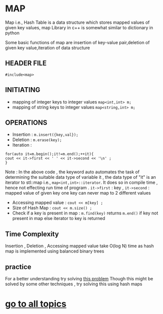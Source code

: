 # MAP

Map i.e., Hash Table is a data structure which stores mapped values of given key values, map Library in c++ is somewhat similar to dictionary in python 

Some basic functions of map are insertion of key-value pair,deletion of given key value,iteration of data structure
## HEADER FILE
```#include<map>```
## INITIATING
- mapping of integer keys to integer values
```map<int,int> m;```
- mapping of string keys to integer values
```map<string,int> m;```

## OPERATIONS
- Insertion :
```m.insert({key,val});```
- Deletion :
```m.erase(key);```
- Iteration :
```
for(auto it=m.begin();it!=m.end();++it){
cout << it->first << ' ' << it->second << '\n' ;	
}
```
Note : In the above code , the keyword auto automates the task of determining the suitable data type of variable it , the data type of "it" is an iterator to stl::map i.e., 
```map<int,int>::iterator```. It does so in compile time , hence not effecting run time of program .
```it->first``` : key , ```it->second``` : mapped value of given key
one key can never map to 2 different values
- Accessing mapped value :
```cout << m[key] ;```
- Size of Hash Map :
```cout << m.size() ;```
- Check if a key is present in map :
```m.find(key)``` returns ```m.end()``` if key not present in map else iterator to key is returned

## Time Complexity
Insertion , Deletion , Accessing mapped value take O(log N) time as hash map is implemented using balanced binary trees

## practice
For a better understanding try solving [this problem](https://practice.geeksforgeeks.org/problems/twice-counter/0)
Though this might be solved by some other techniques , try solving this using hash maps
# [go to all topics](https://journey-cp.github.io/LEARN)
